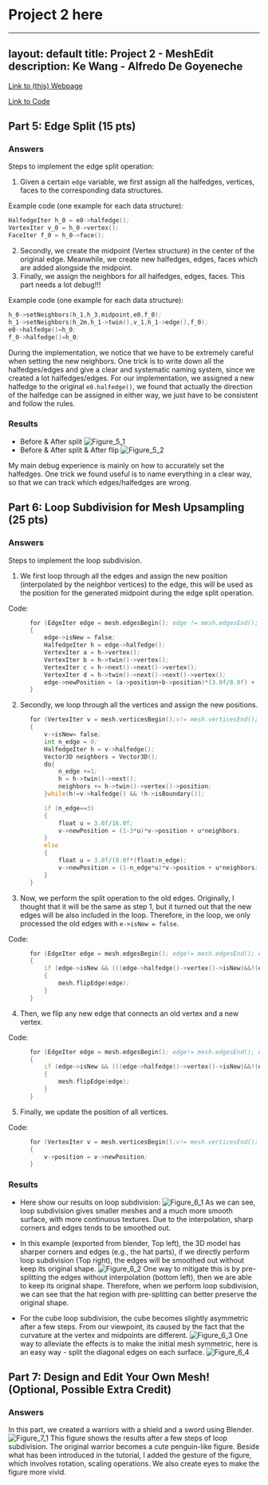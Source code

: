 # Project 2 here
---
layout: default
title: Project 2 - MeshEdit
description: Ke Wang - Alfredo De Goyeneche
---

[Link to (this) Webpage](https://cal-cs184-student.github.io/sp22-project-webpages-asdegoyeneche/proj2/index.html)

[Link to Code](https://github.com/cal-cs184-student/p2-meshedit-sp22-mr_graphics_2)

## Part 5: Edge Split (15 pts)

### Answers
Steps to implement the edge split operation:
1. Given a certain `edge` variable, we first assign all the halfedges, vertices, faces to the corresponding data structures.

Example code (one example for each data structure):
```asm
HalfedgeIter h_0 = e0->halfedge();
VertexIter v_0 = h_0->vertex();
FaceIter f_0 = h_0->face();
```
2. Secondly, we create the midpoint (Vertex structure) in the center of the original edge. Meanwhile, we create new halfedges, edges, faces which are added alongside the midpoint.
3. Finally, we assign the neighbors for all halfedges, edges, faces. This part needs a lot debug!!!

Example code (one example for each data structure):
```asm
h_0->setNeighbors(h_1,h_3,midpoint,e0,f_0);
h_1->setNeighbors(h_2m,h_1->twin(),v_1,h_1->edge(),f_0);
e0->halfedge()=h_0;
f_0->halfedge()=h_0;
``` 

During the implementation, we notice that we have to be extremely careful when setting the new neighbors. One trick is to write down all the halfedges/edges and give a clear and systematic naming system, since we created a lot halfedges/edges.
For our implementation, we assigned a new halfedge to the original `e0.halfedge()`, we found that actually the direction of the halfedge can be assigned in either way, we just have to be consistent and follow the rules.

### Results
* Before & After split
![Figure_5_1](./Figures/Figure5_1.jpg)
* Before & After split & After flip
![Figure_5_2](./Figures/Figure5_2.jpg)

My main debug experience is mainly on how to accurately set the halfedges. One trick we found useful is to name everything in a clear way, so that we can track which edges/halfedges are wrong.

## Part 6: Loop Subdivision for Mesh Upsampling (25 pts)
### Answers
Steps to implement the loop subdivision.
1. We first loop through all the edges and assign the new position (interpolated by the neighbor vertices) to the edge, this will be used as the position for the generated midpoint during the edge split operation.

Code:
```asm
      for (EdgeIter edge = mesh.edgesBegin(); edge != mesh.edgesEnd(); edge++)
      {
          edge->isNew = false;
          HalfedgeIter h = edge->halfedge();
          VertexIter a = h->vertex();
          VertexIter b = h->twin()->vertex();
          VertexIter c = h->next()->next()->vertex();
          VertexIter d = h->twin()->next()->next()->vertex();
          edge->newPosition = (a->position+b->position)*(3.0f/8.0f) + (c->position+d->position)*(1.0f/8.0f);
      }
```
2. Secondly, we loop through all the vertices and assign the new positions.
```asm
      for (VertexIter v = mesh.verticesBegin();v!= mesh.verticesEnd(); v++)
      {
          v->isNew= false;
          int n_edge = 0;
          HalfedgeIter h = v->halfedge();
          Vector3D neighbors = Vector3D();
          do{
              n_edge +=1;
              h = h->twin()->next();
              neighbors += h->twin()->vertex()->position;
          }while(h!=v->halfedge() && !h->isBoundary());

          if (n_edge==3)
          {
              float u = 3.0f/16.0f;
              v->newPosition = (1-3*u)*v->position + u*neighbors;
          }
          else
          {
              float u = 3.0f/(8.0f*(float)n_edge);
              v->newPosition = (1-n_edge*u)*v->position + u*neighbors;
          }
      }
```
3. Now, we perform the split operation to the old edges. Originally, I thought that it will be the same as step 1, but it turned out that the new edges will be also included in the loop. Therefore, in the loop, we only processed the old edges with `e->isNew = false`.

Code:
```asm
      for (EdgeIter edge = mesh.edgesBegin(); edge!= mesh.edgesEnd(); edge ++)
      {
          if (edge->isNew && (((edge->halfedge()->vertex()->isNew)&&!(edge->halfedge()->twin()->vertex()->isNew))||(!(edge->halfedge()->vertex()->isNew)&&(edge->halfedge()->twin()->vertex()->isNew))))
          {
              mesh.flipEdge(edge);
          }
      }
```

4. Then, we flip any new edge that connects an old vertex and a new vertex.

Code:
```asm
      for (EdgeIter edge = mesh.edgesBegin(); edge!= mesh.edgesEnd(); edge ++)
      {
          if (edge->isNew && (((edge->halfedge()->vertex()->isNew)&&!(edge->halfedge()->twin()->vertex()->isNew))||(!(edge->halfedge()->vertex()->isNew)&&(edge->halfedge()->twin()->vertex()->isNew))))
          {
              mesh.flipEdge(edge);
          }
      }
```

5. Finally, we update the position of all vertices.

Code:
```asm
      for (VertexIter v = mesh.verticesBegin();v!= mesh.verticesEnd(); v++)
      {
          v->position = v->newPosition;
      }
```

### Results
* Here show our results on loop subdivision:
![Figure_6_1](./Figures/Figure6_1.jpg)
As we can see, loop subdivision gives smaller meshes and a much more smooth surface, with more continuous textures.
Due to the interpolation, sharp corners and edges tends to be smoothed out.


* In this example (exported from blender, Top left), the 3D model has sharper corners and edges (e.g., the hat parts), if we directly perform loop subdivision (Top right), the edges will be smoothed out without keep its original shape.
![Figure_6_2](./Figures/Figure6_2.jpg)
One way to mitigate this is by pre-splitting the edges without interpolation (bottom left), then we are able to keep its original shape. Therefore, when we perform loop subdivision, we can see that the hat region with pre-splitting can better preserve the original shape.

* For the cube loop subdivision, the cube becomes slightly asymmetric after a few steps. From our viewpoint, its caused by the fact that the curvature at the vertex and midpoints are different.
![Figure_6_3](./Figures/Figure6_3.jpg)
One way to alleviate the effects is to make the initial mesh symmetric, here is an easy way - split the diagonal edges on each surface.
![Figure_6_4](./Figures/Figure6_4.jpg)

## Part 7: Design and Edit Your Own Mesh! (Optional, Possible Extra Credit)
### Answers
In this part, we created a warriors with a shield and a sword using Blender.
![Figure_7_1](./Figures/Figure7_1.jpg)
This figure shows the results after a few steps of loop subdivision. The original warrior becomes a cute penguin-like figure.
Beside what has been introduced in the tutorial, I added the gesture of the figure, which involves rotation, scaling operations. We also create eyes to make the figure more vivid.

